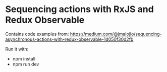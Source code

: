 # Sequencing actions with RxJS and Redux Observable

Contains code examples from: https://medium.com/@jmalojlo/sequencing-asynchronous-actions-with-redux-observable-1d050f30d2fb

Run it with:
 - npm install
 - npm run dev
